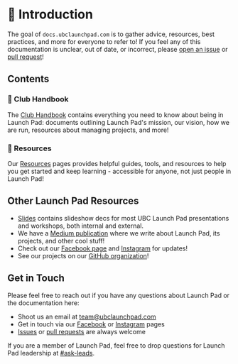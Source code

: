 # 👋 Introduction

The goal of `docs.ubclaunchpad.com` is to gather advice, resources, best practices, and more for everyone to refer to! If you feel any of this documentation is unclear, out of date, or incorrect, please [open an issue](https://github.com/ubclaunchpad/docs/issues/new) or [pull request](https://github.com/ubclaunchpad/docs/compare)!

## Contents

### 📖 Club Handbook

The [Club Handbook](handbook/) contains everything you need to know about being in Launch Pad: documents outlining Launch Pad's mission, our vision, how we are run, resources about managing projects, and more!

### 🧗 Resources

Our [Resources](resources/) pages provides helpful guides, tools, and resources to help you get started and keep learning - accessible for anyone, not just people in Launch Pad!

## Other Launch Pad Resources

* [Slides](https://slides.ubclaunchpad.com/) contains slideshow decs for most
  UBC Launch Pad presentations and workshops, both internal and external.
* We have a [Medium publication](https://medium.com/ubc-launch-pad-software-engineering-blog)
  where we write about Launch Pad, its projects, and other cool stuff!
* Check out our [Facebook page](https://www.facebook.com/ubclaunchpad/) and
  [Instagram](https://www.instagram.com/ubclaunchpad/) for updates!
* See our projects on our [GitHub organization](https://github.com/ubclaunchpad)!

## Get in Touch

Please feel free to reach out if you have any questions about Launch Pad or the
documentation here:

* Shoot us an email at [team@ubclaunchpad.com](team@ubclaunchpad.com)
* Get in touch via our [Facebook](https://www.facebook.com/ubclaunchpad/) or
  [Instagram](https://www.instagram.com/ubclaunchpad/) pages
* [Issues](https://github.com/ubclaunchpad/docs/issues/new) or
  [pull requests](https://github.com/ubclaunchpad/docs/compare) are always welcome

If you are a member of Launch Pad, feel free to drop questions for Launch Pad
leadership at [#ask-leads](https://ubclaunchpad.slack.com/messages/CK935RD3Q/).
